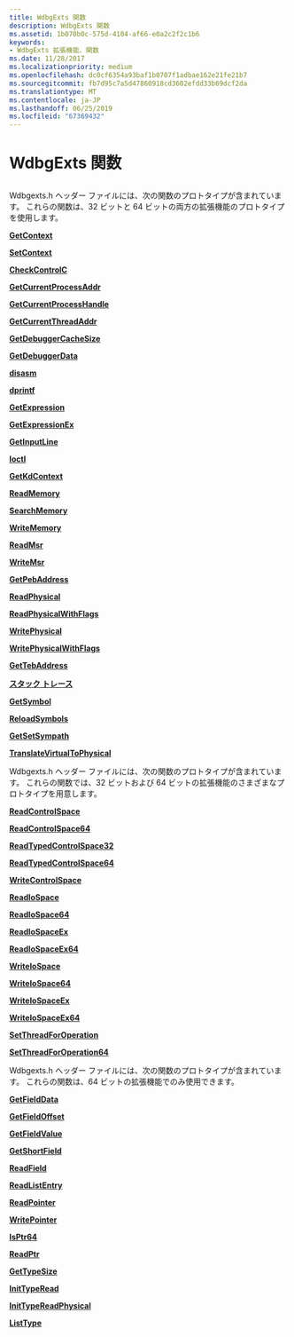 ```yaml
---
title: WdbgExts 関数
description: WdbgExts 関数
ms.assetid: 1b070b0c-575d-4104-af66-e0a2c2f2c1b6
keywords:
- WdbgExts 拡張機能、関数
ms.date: 11/28/2017
ms.localizationpriority: medium
ms.openlocfilehash: dc0cf6354a93baf1b0707f1adbae162e21fe21b7
ms.sourcegitcommit: fb7d95c7a5d47860918cd3602efdd33b69dcf2da
ms.translationtype: MT
ms.contentlocale: ja-JP
ms.lasthandoff: 06/25/2019
ms.locfileid: "67369432"
---
```

# <a name="wdbgexts-functions"></a>WdbgExts 関数


## <span id="ddk_wdbgexts_functions_dbwx"></span><span id="DDK_WDBGEXTS_FUNCTIONS_DBWX"></span>


Wdbgexts.h ヘッダー ファイルには、次の関数のプロトタイプが含まれています。 これらの関数は、32 ビットと 64 ビットの両方の拡張機能のプロトタイプを使用します。

[**GetContext**](https://docs.microsoft.com/previous-versions/windows/hardware/previsioning-framework/ff545736(v=vs.85))

[**SetContext**](https://docs.microsoft.com/previous-versions/windows/hardware/previsioning-framework/ff556644(v=vs.85))

[**CheckControlC**](https://docs.microsoft.com/windows-hardware/drivers/ddi/content/wdbgexts/nc-wdbgexts-pwindbg_check_control_c)

[**GetCurrentProcessAddr**](https://docs.microsoft.com/windows-hardware/drivers/ddi/content/wdbgexts/nf-wdbgexts-getcurrentprocessaddr)

[**GetCurrentProcessHandle**](https://docs.microsoft.com/windows-hardware/drivers/ddi/content/dbgeng/nf-dbgeng-idebugsystemobjects-getcurrentprocesshandle)

[**GetCurrentThreadAddr**](https://docs.microsoft.com/windows-hardware/drivers/ddi/content/wdbgexts/nf-wdbgexts-getcurrentthreadaddr)

[**GetDebuggerCacheSize**](https://docs.microsoft.com/windows-hardware/drivers/ddi/content/wdbgexts/nf-wdbgexts-getdebuggercachesize)

[**GetDebuggerData**](https://docs.microsoft.com/windows-hardware/drivers/ddi/content/wdbgexts/nf-wdbgexts-getdebuggerdata)

[**disasm**](https://docs.microsoft.com/windows-hardware/drivers/ddi/content/wdbgexts/nc-wdbgexts-pwindbg_disasm)

[**dprintf**](https://docs.microsoft.com/windows-hardware/drivers/ddi/content/wdbgexts/nc-wdbgexts-pwindbg_output_routine)

[**GetExpression**](https://docs.microsoft.com/windows-hardware/drivers/ddi/content/wdbgexts/nc-wdbgexts-pwindbg_get_expression)

[**GetExpressionEx**](https://docs.microsoft.com/windows-hardware/drivers/ddi/content/wdbgexts/nf-wdbgexts-getexpressionex)

[**GetInputLine**](https://docs.microsoft.com/windows-hardware/drivers/ddi/content/wdbgexts/nf-wdbgexts-getinputline)

[**Ioctl**](https://docs.microsoft.com/windows-hardware/drivers/ddi/content/wdbgexts/nc-wdbgexts-pwindbg_ioctl_routine)

[**GetKdContext**](https://docs.microsoft.com/windows-hardware/drivers/ddi/content/wdbgexts/nf-wdbgexts-getkdcontext)

[**ReadMemory**](https://docs.microsoft.com/previous-versions/windows/hardware/previsioning-framework/ff554287(v=vs.85))

[**SearchMemory**](https://docs.microsoft.com/windows-hardware/drivers/ddi/content/wdbgexts/nf-wdbgexts-searchmemory)

[**WriteMemory**](https://docs.microsoft.com/previous-versions/windows/hardware/previsioning-framework/ff561420(v=vs.85))

[**ReadMsr**](https://docs.microsoft.com/windows-hardware/drivers/ddi/content/wdbgexts/nf-wdbgexts-readmsr)

[**WriteMsr**](https://docs.microsoft.com/windows-hardware/drivers/ddi/content/wdbgexts/nf-wdbgexts-writemsr)

[**GetPebAddress**](https://docs.microsoft.com/windows-hardware/drivers/ddi/content/wdbgexts/nf-wdbgexts-getpebaddress)

[**ReadPhysical**](https://docs.microsoft.com/windows-hardware/drivers/ddi/content/wdbgexts/nf-wdbgexts-readphysical)

[**ReadPhysicalWithFlags**](https://docs.microsoft.com/windows-hardware/drivers/ddi/content/wdbgexts/nf-wdbgexts-readphysicalwithflags)

[**WritePhysical**](https://docs.microsoft.com/windows-hardware/drivers/ddi/content/wdbgexts/nf-wdbgexts-writephysical)

[**WritePhysicalWithFlags**](https://docs.microsoft.com/windows-hardware/drivers/ddi/content/wdbgexts/nf-wdbgexts-writephysicalwithflags)

[**GetTebAddress**](https://docs.microsoft.com/windows-hardware/drivers/ddi/content/wdbgexts/nf-wdbgexts-gettebaddress)

[**スタック トレース**](https://docs.microsoft.com/windows-hardware/drivers/ddi/content/wdbgexts/nc-wdbgexts-pwindbg_stacktrace_routine)

[**GetSymbol**](https://docs.microsoft.com/windows-hardware/drivers/ddi/content/wdbgexts/nc-wdbgexts-pwindbg_get_symbol)

[**ReloadSymbols**](https://docs.microsoft.com/windows-hardware/drivers/ddi/content/wdbgexts/nf-wdbgexts-reloadsymbols)

[**GetSetSympath**](https://docs.microsoft.com/windows-hardware/drivers/ddi/content/wdbgexts/nf-wdbgexts-getsetsympath)

[**TranslateVirtualToPhysical**](https://docs.microsoft.com/windows-hardware/drivers/ddi/content/wdbgexts/nf-wdbgexts-translatevirtualtophysical)

Wdbgexts.h ヘッダー ファイルには、次の関数のプロトタイプが含まれています。 これらの関数では、32 ビットおよび 64 ビットの拡張機能のさまざまなプロトタイプを用意します。

[**ReadControlSpace**](https://docs.microsoft.com/windows-hardware/drivers/ddi/content/wdbgexts/nf-wdbgexts-readcontrolspace)

[**ReadControlSpace64**](https://docs.microsoft.com/windows-hardware/drivers/ddi/content/wdbgexts/nf-wdbgexts-readcontrolspace64)

[**ReadTypedControlSpace32**](https://docs.microsoft.com/previous-versions/ff554339(v=vs.85))

[**ReadTypedControlSpace64**](https://docs.microsoft.com/previous-versions/ff554341(v=vs.85))

[**WriteControlSpace**](https://docs.microsoft.com/windows-hardware/drivers/ddi/content/wdbgexts/nf-wdbgexts-writecontrolspace)

[**ReadIoSpace**](https://docs.microsoft.com/windows-hardware/drivers/ddi/content/wdbgexts/nf-wdbgexts-readiospace)

[**ReadIoSpace64**](https://docs.microsoft.com/windows-hardware/drivers/ddi/content/wdbgexts/nf-wdbgexts-readiospace64)

[**ReadIoSpaceEx**](https://docs.microsoft.com/windows-hardware/drivers/ddi/content/wdbgexts/nf-wdbgexts-readiospaceex)

[**ReadIoSpaceEx64**](https://docs.microsoft.com/windows-hardware/drivers/ddi/content/wdbgexts/nf-wdbgexts-readiospaceex64)

[**WriteIoSpace**](https://docs.microsoft.com/windows-hardware/drivers/ddi/content/wdbgexts/nf-wdbgexts-writeiospace)

[**WriteIoSpace64**](https://docs.microsoft.com/windows-hardware/drivers/ddi/content/wdbgexts/nf-wdbgexts-writeiospace64)

[**WriteIoSpaceEx**](https://docs.microsoft.com/windows-hardware/drivers/ddi/content/wdbgexts/nf-wdbgexts-writeiospaceex)

[**WriteIoSpaceEx64**](https://docs.microsoft.com/windows-hardware/drivers/ddi/content/wdbgexts/nf-wdbgexts-writeiospaceex64)

[**SetThreadForOperation**](https://docs.microsoft.com/windows-hardware/drivers/ddi/content/wdbgexts/nf-wdbgexts-setthreadforoperation)

[**SetThreadForOperation64**](https://docs.microsoft.com/windows-hardware/drivers/ddi/content/wdbgexts/nf-wdbgexts-setthreadforoperation64)

Wdbgexts.h ヘッダー ファイルには、次の関数のプロトタイプが含まれています。 これらの関数は、64 ビットの拡張機能でのみ使用できます。

[**GetFieldData**](https://docs.microsoft.com/windows-hardware/drivers/ddi/content/wdbgexts/nf-wdbgexts-getfielddata)

[**GetFieldOffset**](https://docs.microsoft.com/windows-hardware/drivers/ddi/content/dbgeng/nf-dbgeng-idebugsymbols-getfieldoffset)

[**GetFieldValue**](https://docs.microsoft.com/windows-hardware/drivers/ddi/content/wdbgexts/nf-wdbgexts-getfieldvalue)

[**GetShortField**](https://docs.microsoft.com/windows-hardware/drivers/ddi/content/wdbgexts/nf-wdbgexts-getshortfield)

[**ReadField**](https://docs.microsoft.com/previous-versions/ff553539(v=vs.85))

[**ReadListEntry**](https://docs.microsoft.com/windows-hardware/drivers/ddi/content/wdbgexts/nf-wdbgexts-readlistentry)

[**ReadPointer**](https://docs.microsoft.com/windows-hardware/drivers/ddi/content/wdbgexts/nf-wdbgexts-readpointer)

[**WritePointer**](https://docs.microsoft.com/windows-hardware/drivers/ddi/content/wdbgexts/nf-wdbgexts-writepointer)

[**IsPtr64**](https://docs.microsoft.com/windows-hardware/drivers/ddi/content/wdbgexts/nf-wdbgexts-isptr64)

[**ReadPtr**](https://docs.microsoft.com/windows-hardware/drivers/ddi/content/wdbgexts/nf-wdbgexts-readptr)

[**GetTypeSize**](https://docs.microsoft.com/windows-hardware/drivers/ddi/content/wdbgexts/nf-wdbgexts-gettypesize)

[**InitTypeRead**](https://docs.microsoft.com/previous-versions/ff550953(v=vs.85))

[**InitTypeReadPhysical**](https://docs.microsoft.com/previous-versions/ff550957(v=vs.85))

[**ListType**](https://docs.microsoft.com/windows-hardware/drivers/ddi/content/wdbgexts/nf-wdbgexts-listtype)

 

 





